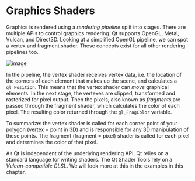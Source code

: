 # Graphics Shaders

Graphics is rendered using a _rendering pipeline_ split into stages. There are multiple APIs to control graphics rendering. Qt supports OpenGL, Metal, Vulcan, and Direct3D. Looking at a simplified OpenGL pipeline, we can spot a vertex and fragment shader. These concepts exist for all other rendering pipelines too.

![image](./assets/openglpipeline.png)

In the pipeline, the vertex shader receives vertex data, i.e. the location of the corners of each element that makes up the scene, and calculates a `gl_Position`. This means that the vertex shader can _move_ graphical elements. In the next stage, the vertexes are clipped, transformed and rasterized for pixel output. Then the pixels, also known as _fragments_,are passed through the fragment shader, which calculates the color of each pixel. The resulting color returned through the `gl_FragColor` variable. 

To summarize: the vertex shader is called for each corner point of your polygon (vertex = point in 3D) and is responsible for any 3D manipulation of these points. The fragment (fragment = pixel) shader is called for each pixel and determines the color of that pixel.

As Qt is independent of the underlying rendering API, Qt relies on a standard language for writing shaders. The Qt Shader Tools rely on a _Vulcan-compatible GLSL_. We will look more at this in the examples in this chapter.
